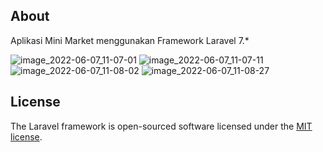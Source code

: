 ## About
Aplikasi Mini Market menggunakan Framework Laravel 7.*

![image_2022-06-07_11-07-01](https://user-images.githubusercontent.com/34479062/172294142-08548b80-3a4b-4b20-b01c-fa5bddadb921.png)
![image_2022-06-07_11-07-11](https://user-images.githubusercontent.com/34479062/172294207-f0a0e3aa-591b-4876-a146-d5064023a8ef.png)
![image_2022-06-07_11-08-02](https://user-images.githubusercontent.com/34479062/172294232-9edd4d35-b518-41f3-89cf-b7357c2b6d84.png)
![image_2022-06-07_11-08-27](https://user-images.githubusercontent.com/34479062/172294280-2080d93f-8579-43fd-bde3-da44c525a56b.png)


## License

The Laravel framework is open-sourced software licensed under the [MIT license](https://opensource.org/licenses/MIT).

